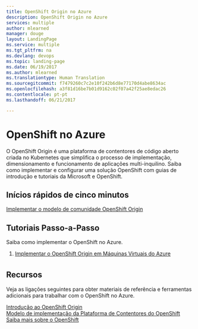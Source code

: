 ```yaml
---
title: OpenShift Origin no Azure
description: OpenShift Origin no Azure
services: multiple
author: mlearned
manager: douge
layout: LandingPage
ms.service: multiple
ms.tgt_pltfrm: na
ms.devlang: devops
ms.topic: landing-page
ms.date: 06/19/2017
ms.author: mlearned
ms.translationtype: Human Translation
ms.sourcegitcommit: f7479260c7c2e10f242b6d8e77170d4abe8634ac
ms.openlocfilehash: a3f81d16be7b01d9162c02f07a42f25ae8edac26
ms.contentlocale: pt-pt
ms.lasthandoff: 06/21/2017

---
```

<div class="content">
    <h1>OpenShift no Azure</h1>
    <div class="introHolder" style="justify-content: space-between;">
        <div class="intro" style="min-width: 200px">
O OpenShift Origin é uma plataforma de contentores de código aberto criada no Kubernetes que simplifica o processo de implementação, dimensionamento e funcionamento de aplicações multi-inquilino.  Saiba como implementar e configurar uma solução OpenShift com guias de introdução e tutoriais da Microsoft e OpenShift. 
        </div>
    </div>
<h2>Inícios rápidos de cinco minutos</h2>
<a href="https://azure.microsoft.com/resources/templates/openshift-origin-rhel/">Implementar o modelo de comunidade OpenShift Origin</a> 
<h2>Tutoriais Passo-a-Passo</h2>
<p>Saiba como implementar o OpenShift no Azure.</p>
<ol>
  <li><a href="/azure/virtual-machines/linux/openshift-get-started">Implementar o OpenShift Origin em Máquinas Virtuais do Azure</a></li>  
</ol>
<h2 style="margin-top: 36px">Recursos</h2>
<p>Veja as ligações seguintes para obter materiais de referência e ferramentas adicionais para trabalhar com o OpenShift no Azure.</p>
<a href="https://docs.openshift.org/latest/getting_started/index.html">Introdução ao OpenShift Origin</a><br/>
<a href="https://github.com/Microsoft/openshift-container-platform">Modelo de implementação da Plataforma de Contentores do OpenShift</a><br/>
<a href="https://docs.openshift.org/latest/welcome/index.html">Saiba mais sobre o OpenShift</a><br/>
</div>
